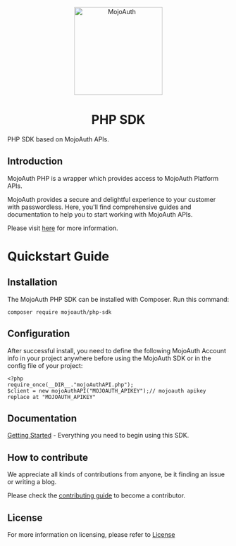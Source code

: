 <p align="center">
  <a href="https://www.mojoauth.com">
    <img alt="MojoAuth" src="https://mojoauth.com/assets/images/logo.svg" width="200" />
  </a>
</p>

<h1 align="center">
  PHP SDK
</h1>

PHP SDK based on MojoAuth APIs.

## Introduction

MojoAuth PHP is a wrapper which provides access to MojoAuth Platform APIs.

MojoAuth provides a secure and delightful experience to your customer with passwordless.
Here, you'll find comprehensive guides and documentation to help you to start working with MojoAuth APIs.

Please visit [here](http://www.mojoauth.com/) for more information.

# Quickstart Guide

## Installation
The MojoAuth PHP SDK can be installed with Composer. Run this command:

```
composer require mojoauth/php-sdk
```

## Configuration
After successful install, you need to define the following MojoAuth Account info in your project anywhere before using the MojoAuth SDK or in the config file of your project:

```
<?php
require_once(__DIR__."mojoAuthAPI.php");
$client = new mojoAuthAPI("MOJOAUTH_APIKEY");// mojoauth apikey replace at "MOJOAUTH_APIKEY"
```                

## Documentation

[Getting Started](https://mojoauth.com/docs/) - Everything you need to begin using this SDK.

## How to contribute

We appreciate all kinds of contributions from anyone, be it finding an issue or writing a blog.

Please check the [contributing guide](CONTRIBUTING.md) to become a contributor.

## License

For more information on licensing, please refer to [License](https://github.com/MojoAuth/mojoauth-php/blob/main/LICENSE)
